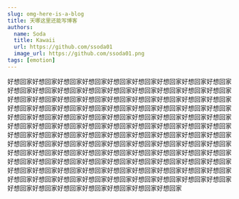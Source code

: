 ```yaml
---
slug: omg-here-is-a-blog
title: 天哪这里还能写博客
authors:
  name: Soda
  title: Kawaii
  url: https://github.com/ssoda01
  image_url: https://github.com/ssoda01.png
tags: [emotion]
---
```



好想回家好想回家好想回家好想回家好想回家好想回家好想回家好想回家好想回家好想回家好想回家好想回家好想回家好想回家好想回家好想回家好想回家好想回家好想回家好想回家好想回家好想回家好想回家好想回家好想回家好想回家好想回家好想回家好想回家好想回家好想回家好想回家好想回家好想回家好想回家好想回家好想回家好想回家好想回家好想回家好想回家好想回家好想回家好想回家好想回家好想回家好想回家好想回家好想回家好想回家好想回家好想回家好想回家好想回家好想回家好想回家好想回家好想回家好想回家好想回家好想回家好想回家好想回家好想回家好想回家好想回家好想回家好想回家好想回家好想回家好想回家好想回家好想回家好想回家好想回家好想回家好想回家好想回家好想回家好想回家好想回家好想回家好想回家好想回家好想回家好想回家好想回家好想回家好想回家好想回家好想回家好想回家好想回家好想回家好想回家好想回家好想回家好想回家好想回家好想回家好想回家好想回家好想回家好想回家好想回家好想回家好想回家好想回家好想回家好想回家好想回家好想回家好想回家好想回家好想回家